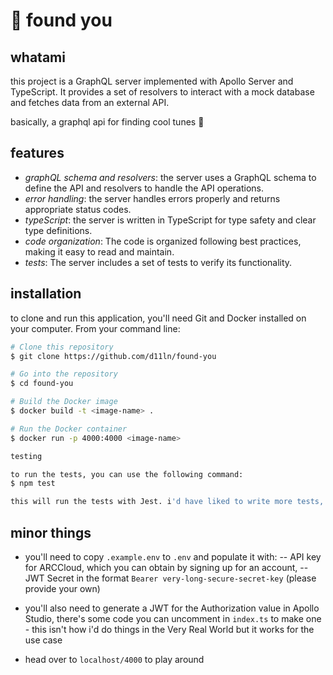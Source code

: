 # 🎹 found you

## whatami

this project is a GraphQL server implemented with Apollo Server and TypeScript. It provides a set of resolvers to interact with a mock database and fetches data from an external API.

basically, a graphql api for finding cool tunes 🥁

## features

- *graphQL schema and resolvers*: the server uses a GraphQL schema to define the API and resolvers to handle the API operations.
- *error handling*: the server handles errors properly and returns appropriate status codes.
- *typeScript*: the server is written in TypeScript for type safety and clear type definitions.
- *code organization*: The code is organized following best practices, making it easy to read and maintain.
- *tests*: The server includes a set of tests to verify its functionality.

## installation

to clone and run this application, you'll need Git and Docker installed on your computer. From your command line:

```bash
# Clone this repository
$ git clone https://github.com/d11ln/found-you

# Go into the repository
$ cd found-you

# Build the Docker image
$ docker build -t <image-name> .

# Run the Docker container
$ docker run -p 4000:4000 <image-name>

testing

to run the tests, you can use the following command:
$ npm test

this will run the tests with Jest. i'd have liked to write more tests, i might still

```

## minor things

- you'll need to copy `.example.env` to `.env` and populate it with:
-- API key for ARCCloud, which you can obtain by signing up for an account,
-- JWT Secret in the format `Bearer very-long-secure-secret-key` (please provide your own)

- you'll also need to generate a JWT for the Authorization value in Apollo Studio, there's some code you can uncomment in `index.ts` to make one - this isn't how i'd do things in the Very Real World but it works for the use case

- head over to `localhost/4000` to play around